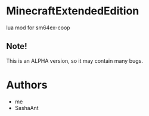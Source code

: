 # MinecraftExtendedEdition
lua mod for sm64ex-coop

## Note!
This is an ALPHA version, so it may contain many bugs.

# Authors
 - me
 - SashaAnt
